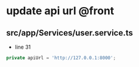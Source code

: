 # update api url @front
## src/app/Services/user.service.ts
- line 31
```ts
private apiUrl = 'http://127.0.0.1:8000';
```
